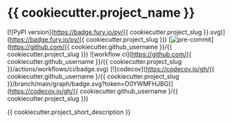# {{ cookiecutter.project_name }}

[![PyPI version](https://badge.fury.io/py/{{ cookiecutter.project_slug }}.svg)](https://badge.fury.io/py/{{ cookiecutter.project_slug }})
[![pre-commit](https://img.shields.io/badge/pre--commit-enabled-brightgreen?logo=pre-commit&logoColor=white)](https://github.com/{{ cookiecutter.github_username }}/{{ cookiecutter.project_slug }})
![workflow ci](https://github.com/{{ cookiecutter.github_username }}/{{ cookiecutter.project_slug }}/actions/workflows/ci/badge.svg)
[![codecov](https://codecov.io/gh/{{ cookiecutter.github_username }/{{ cookiecutter.project_slug }}/branch/main/graph/badge.svg?token=O0YWMFHJBG)](https://codecov.io/gh/{{ cookiecutter.github_username }/{{ cookiecutter.project_slug }})

{{ cookiecutter.project_short_description }}
